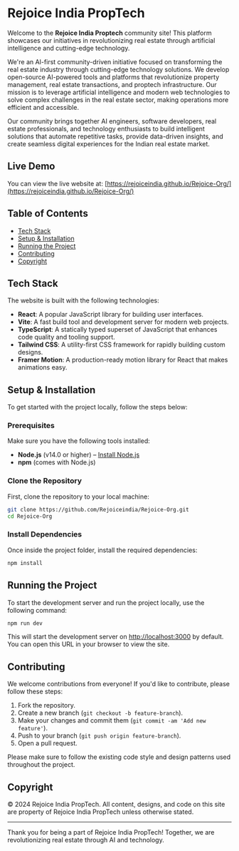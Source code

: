 # Rejoice India PropTech

Welcome to the **Rejoice India Proptech** community site! This platform showcases our initiatives in revolutionizing real estate through artificial intelligence and cutting-edge technology.

We're an AI-first community-driven initiative focused on transforming the real estate industry through cutting-edge technology solutions. We develop open-source AI-powered tools and platforms that revolutionize property management, real estate transactions, and proptech infrastructure. Our mission is to leverage artificial intelligence and modern web technologies to solve complex challenges in the real estate sector, making operations more efficient and accessible.

Our community brings together AI engineers, software developers, real estate professionals, and technology enthusiasts to build intelligent solutions that automate repetitive tasks, provide data-driven insights, and create seamless digital experiences for the Indian real estate market.

## Live Demo

You can view the live website at: [https://rejoiceindia.github.io/Rejoice-Org/](https://rejoiceindia.github.io/Rejoice-Org/)

## Table of Contents

- [Tech Stack](#tech-stack)
- [Setup & Installation](#setup--installation)
- [Running the Project](#running-the-project)
- [Contributing](#contributing)
- [Copyright](#copyright)

## Tech Stack

The website is built with the following technologies:
- **React**: A popular JavaScript library for building user interfaces.
- **Vite**: A fast build tool and development server for modern web projects.
- **TypeScript**: A statically typed superset of JavaScript that enhances code quality and tooling support.
- **Tailwind CSS**: A utility-first CSS framework for rapidly building custom designs.
- **Framer Motion**: A production-ready motion library for React that makes animations easy.


## Setup & Installation

To get started with the project locally, follow the steps below:

### Prerequisites

Make sure you have the following tools installed:

- **Node.js** (v14.0 or higher) – [Install Node.js](https://nodejs.org/)
- **npm** (comes with Node.js)

### Clone the Repository

First, clone the repository to your local machine:

```bash
git clone https://github.com/Rejoiceindia/Rejoice-Org.git
cd Rejoice-Org
```

### Install Dependencies

Once inside the project folder, install the required dependencies:

```bash
npm install
```

## Running the Project

To start the development server and run the project locally, use the following command:

```bash
npm run dev
```

This will start the development server on [http://localhost:3000](http://localhost:3000) by default. You can open this URL in your browser to view the site.

## Contributing

We welcome contributions from everyone! If you'd like to contribute, please follow these steps:

1. Fork the repository.
2. Create a new branch (`git checkout -b feature-branch`).
3. Make your changes and commit them (`git commit -am 'Add new feature'`).
4. Push to your branch (`git push origin feature-branch`).
5. Open a pull request.

Please make sure to follow the existing code style and design patterns used throughout the project.

## Copyright

© 2024 Rejoice India PropTech. All content, designs, and code on this site are property of Rejoice India PropTech unless otherwise stated.

---

Thank you for being a part of Rejoice India PropTech! Together, we are revolutionizing real estate through AI and technology.
